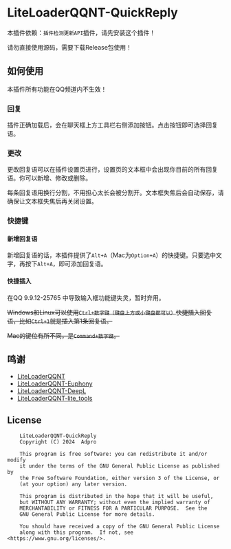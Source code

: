 # LiteLoaderQQNT-QuickReply

本插件依赖：`插件检测更新API`插件，请先安装这个插件！

请勿直接使用源码，需要下载Release包使用！

## 如何使用

本插件所有功能在QQ频道内不生效！

### 回复

插件正确加载后，会在聊天框上方工具栏右侧添加按钮。点击按钮即可选择回复语。

### 更改

更改回复语可以在插件设置页进行，设置页的文本框中会出现你目前的所有回复语。你可以新增、修改或删除。

每条回复语用换行分割，不用担心太长会被分割开。文本框失焦后会自动保存，请确保让文本框失焦后再关闭设置。

### 快捷键

#### 新增回复语

新增回复语的话，本插件提供了`Alt+A`（Mac为`Option+A`）的快捷键。只要选中文字，再按下`Alt+A`，即可添加回复语。

#### 快捷插入

在QQ 9.9.12-25765 中导致输入框功能键失灵，暂时弃用。

~~Windows和Linux可以使用`Ctrl+数字键（键盘上方或小键盘都可以）`快捷插入回复语，比如`Ctrl+1`就是插入第1条回复语。~~

~~Mac的键位有所不同，是`Command+数字键`。~~

## 鸣谢
* [LiteLoaderQQNT](https://github.com/LiteLoaderQQNT/LiteLoaderQQNT/)
* [LiteLoaderQQNT-Euphony](https://github.com/xtaw/LiteLoaderQQNT-Euphony)
* [LiteLoaderQQNT-DeepL](https://github.com/MUKAPP/LiteLoaderQQNT-DeepL)
* [LiteLoaderQQNT-lite_tools](https://github.com/xiyuesaves/LiteLoaderQQNT-lite_tools)

## License
```
    LiteLoaderQQNT-QuickReply
    Copyright (C) 2024  Adpro

    This program is free software: you can redistribute it and/or modify
    it under the terms of the GNU General Public License as published by
    the Free Software Foundation, either version 3 of the License, or
    (at your option) any later version.

    This program is distributed in the hope that it will be useful,
    but WITHOUT ANY WARRANTY; without even the implied warranty of
    MERCHANTABILITY or FITNESS FOR A PARTICULAR PURPOSE.  See the
    GNU General Public License for more details.

    You should have received a copy of the GNU General Public License
    along with this program.  If not, see <https://www.gnu.org/licenses/>.
```